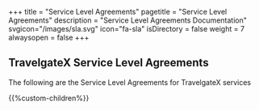 +++
title = "Service Level Agreements"
pagetitle = "Service Level Agreements"
description = "Service Level Agreements Documentation"
svgicon="/images/sla.svg"
icon="fa-sla"
isDirectory = false
weight = 7
alwaysopen = false
+++

## TravelgateX Service Level Agreements

The following are the Service Level Agreements for TravelgateX services

{{%custom-children%}}
